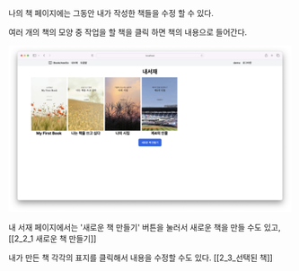 
나의 책 페이지에는 그동안 내가 작성한 책들을 수정 할 수 있다.

여러 개의 책의 모양 중 작업을 할 책을 클릭 하면 책의 내용으로 들어간다.

![내의책 그림](my_books.png)

내 서재 페이지에서는 '새로운 책 만들기' 버튼을 눌러서 새로운 책을 만들 수도 있고,
[[2_2_1 새로운 책 만들기]]

내가 만든 책 각각의 표지를 클릭해서 내용을 수정할 수도 있다.
[[2_3_선택된 책]]
